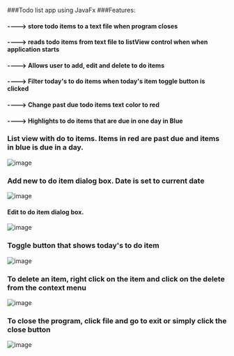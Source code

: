 ###Todo list app using JavaFx
###Features:
   #### ----> store todo items to a text file when program closes
   #### ----> reads todo items from text file to listView control when when application starts
   #### ----> Allows user to add, edit and delete to do items
   #### ----> Filter today's to do items when today's item toggle button is clicked
   #### ----> Change past due todo items text color to red
   #### ----> Highlights to do items that are due in one day in Blue
   ### List view with do to items. Items in red are past due and items in blue is due in a day.
   ![image](https://user-images.githubusercontent.com/17325437/35189080-f99de966-fe08-11e7-81d5-fcb29ef92553.png)
   
   ### Add new to do item dialog box. Date is set to current date
   
![image](https://user-images.githubusercontent.com/17325437/35189112-bfc6ec14-fe09-11e7-8e15-c2025e2c5731.png)

#### Edit to do item dialog box. 
![image](https://user-images.githubusercontent.com/17325437/35189143-22bf0d60-fe0a-11e7-9c0e-2255d53c5dc6.png)

### Toggle button that shows today's to do item
![image](https://user-images.githubusercontent.com/17325437/35189155-70fd7d72-fe0a-11e7-8795-773789bee67b.png)

### To delete an item, right click on the item and click on the delete from the context menu
![image](https://user-images.githubusercontent.com/17325437/35189180-d734d3e2-fe0a-11e7-98cb-437fe2140b0a.png)

### To close the program, click file and go to exit or simply click the close button
![image](https://user-images.githubusercontent.com/17325437/35189215-a67c1b4c-fe0b-11e7-8814-d3bf861ea530.png)



